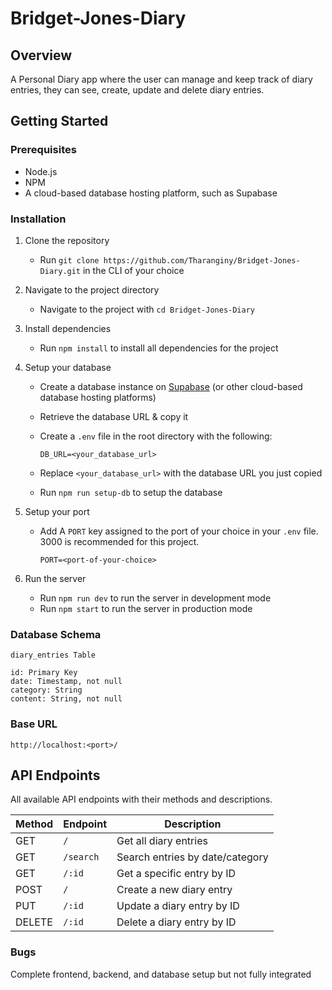 # Bridget-Jones-Diary

## Overview
A Personal Diary app where the user can manage and keep track of diary entries, they can see, create, update and delete diary entries.

## Getting Started

### Prerequisites

- Node.js
- NPM
- A cloud-based database hosting platform, such as Supabase 
  
### Installation

1. Clone the repository

    - Run `git clone https://github.com/Tharanginy/Bridget-Jones-Diary.git` in the CLI of your choice

2. Navigate to the project directory

    - Navigate to the project with `cd Bridget-Jones-Diary`

3. Install dependencies

    - Run `npm install` to install all dependencies for the project

4. Setup your database

    - Create a database instance on [Supabase](https://supabase.com/) (or other cloud-based database hosting platforms)
    - Retrieve the database URL & copy it
    - Create a `.env` file in the root directory with the following:
    
      ```
      DB_URL=<your_database_url>
      ```
      
    - Replace `<your_database_url>` with the database URL you just copied
    - Run `npm run setup-db` to setup the database

5. Setup your port
  
    - Add A `PORT` key assigned to the port of your choice in your `.env` file. 3000 is recommended for this project.
    
        ```
        PORT=<port-of-your-choice>
        ```

6. Run the server

    - Run `npm run dev` to run the server in development mode
    - Run `npm start` to run the server in production mode

### Database Schema

`diary_entries Table`

```
id: Primary Key
date: Timestamp, not null
category: String 
content: String, not null 

```
### Base URL
`http://localhost:<port>/` 

## API Endpoints

All available API endpoints with their methods and descriptions.

| Method | Endpoint  | Description                     |
| ------ | --------- | ------------------------------- |
| GET    | `/`       | Get all diary entries           |
| GET    | `/search` | Search entries by date/category |
| GET    | `/:id`    | Get a specific entry by ID      |
| POST   | `/`       | Create a new diary entry        |
| PUT    | `/:id`    | Update a diary entry by ID      |
| DELETE | `/:id`    | Delete a diary entry by ID      |




### Bugs
Complete frontend, backend, and database setup but not fully integrated